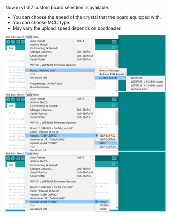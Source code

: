 Now in v1.0.7 custom board selection is available.
- You can choose the speed of the crystal that the board equipped with.
- You can choose MCU type.
- May vary the upload speed depends on bootloader.

 <img width="726" alt="image" src="./selectable-boards.png">
 
 <img width="726" alt="image" src="./selectable-MCUs.png">
 
 <img width="726" alt="image" src="./selectable-loadsp.png">
 
